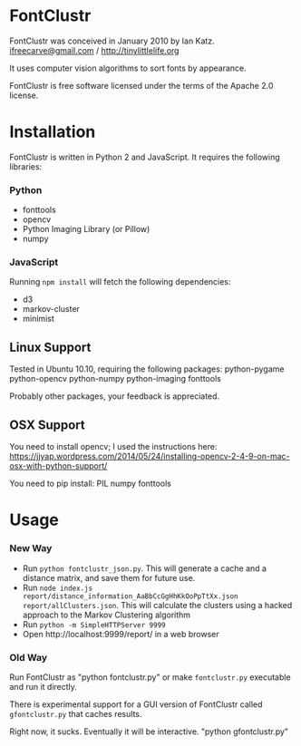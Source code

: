 FontClustr
==========

FontClustr was conceived in January 2010 by Ian Katz.
 ifreecarve@gmail.com / http://tinylittlelife.org

It uses computer vision algorithms to sort fonts by appearance.

FontClustr is free software licensed under the terms of the Apache 2.0 license.


Installation
============

FontClustr is written in Python 2 and JavaScript.  It requires the following libraries:


### Python

- fonttools
- opencv
- Python Imaging Library (or Pillow)
- numpy


### JavaScript

Running `npm install` will fetch the following dependencies:

- d3
- markov-cluster
- minimist



Linux Support
-------------

Tested in Ubuntu 10.10, requiring the following packages:
 python-pygame
 python-opencv
 python-numpy
 python-imaging
 fonttools

Probably other packages, your feedback is appreciated.


OSX Support
-----------

You need to install opencv; I used the instructions here:
https://jjyap.wordpress.com/2014/05/24/installing-opencv-2-4-9-on-mac-osx-with-python-support/

You need to pip install:
 PIL
 numpy
 fonttools

Usage
=====

### New Way

* Run `python fontclustr_json.py`.  This will generate a cache and a distance matrix, and save them for future use.
* Run `node index.js report/distance_information_AaBbCcGgHhKkOoPpTtXx.json report/allClusters.json`.  This will calculate the clusters using a hacked approach to the Markov Clustering algorithm
* Run `python -m SimpleHTTPServer 9999`
* Open http://localhost:9999/report/ in a web browser



### Old Way

Run FontClustr as "python fontclustr.py" or make `fontclustr.py` executable and run it directly.

There is experimental support for a GUI version of FontClustr called `gfontclustr.py` that caches results.

Right now, it sucks.  Eventually it will be interactive.  "python gfontclustr.py"
